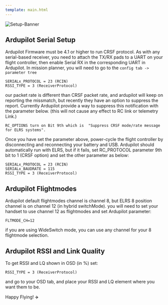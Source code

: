 ```yaml
---
template: main.html
---
```


![Setup-Banner](https://github.com/ExpressLRS/ExpressLRS-Hardware/raw/master/img/quick-start.png)

## Ardupilot Serial Setup

Ardupilot Firmware must be 4.1 or higher to run CRSF protocol.
As with any serial-based receiver, you need to attach the TX/RX pads to a UART on your flight controller, then enable Serial RX in the corresponding UART in Ardupilot.
In mission planner, you will need to go to the ```config tab -> parameter tree```
```
SERIALx_PROTOCOL = 23 (RCIN)
RSSI_TYPE = 3 (ReceiverProtocol)
```
our packet rate is different than CRSF packet rate, and ardupilot will keep on reporting the missmatch, but recently they have an option to suppress the report. Currently Ardupilot provide a way to suppress this notification with the parameter below. (this will not cause any effect to RC link or telemetry Link.)
```
RC_OPTIONS turn on Bit 9th which is  "Suppress CRSF mode/rate message for ELRS systems".
```

Once you have set the parameter above, power-cycle the flight controller by disconnecting and reconnecting your battery and USB. Ardupilot should automatically run with ELRS, but if it fails, set RC_PROTOCOL parameter 9th bit to 1 (CRSF option)
 and set the other parameter as below:
```
SERIALx_PROTOCOL = 23 (RCIN)
SERIALx_BAUDRATE = 115
RSSI_TYPE = 3 (ReceiverProtocol)
```

## Ardupilot Flightmodes
Ardupilot default flightmodes channel is channel 8, but ELRS 8 position channel is on channel 12 (in hybrid switchMode). you will need to set your handset to use channel 12 as flightmodes and set Ardupilot parameter:
```
FLTMODE_CH=12
```

if you are using WideSwitch mode, you can use any channel for your 8 flightmode selection.
## Ardupilot RSSI and Link Quality
To get RSSI and LQ shown in OSD (in %) set:
```
RSSI_TYPE = 3 (ReceiverProtocol)
```

and go to your OSD tab, and place your RSSI and LQ element where you want them to be.


Happy Flying! :airplane: